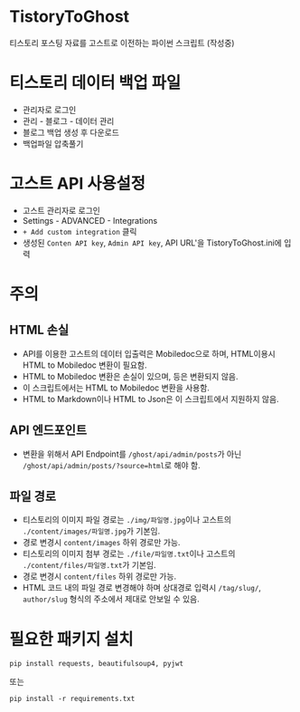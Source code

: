 # TistoryToGhost
티스토리 포스팅 자료를 고스트로 이전하는 파이썬 스크립트
(작성중)


# 티스토리 데이터 백업 파일
- 관리자로 로그인
- 관리 - 블로그 - 데이터 관리
- 블로그 백업 생성 후 다운로드
- 백업파일 압축풀기


# 고스트 API 사용설정
- 고스트 관리자로 로그인
- Settings - ADVANCED - Integrations
- `+ Add custom integration` 클릭
- 생성된 `Conten API key`, `Admin API key`, API URL'을 TistoryToGhost.ini에 입력


# 주의
## HTML 손실
- API를 이용한 고스트의 데이터 입출력은 Mobiledoc으로 하며, HTML이용시 HTML  to Mobiledoc 변환이 필요함.
- HTML to Mobiledoc 변환은 손실이 있으며, <script></script>등은 변환되지 않음.
- 이 스크립트에서는 HTML to Mobiledoc 변환을 사용함.
- HTML to Markdown이나 HTML to Json은 이 스크립트에서 지원하지 않음.

## API 엔드포인트
- 변환을 위해서 API Endpoint를 `/ghost/api/admin/posts`가 아닌 `/ghost/api/admin/posts/?source=html`로 해야 함.

## 파일 경로
- 티스토리의 이미지 파일 경로는 `./img/파일명.jpg`이나 고스트의 `./content/images/파일명.jpg`가 기본임. 
- 경로 변경시 `content/images` 하위 경로만 가능.
- 티스토리의 이미지 첨부 경로는 `./file/파일명.txt`이나 고스트의 `./content/files/파일명.txt`가 기본임. 
- 경로 변경시 `content/files` 하위 경로만 가능.
- HTML 코드 내의 파일 경로 변경해야 하며 상대경로 입력시 `/tag/slug/`, `author/slug` 형식의 주소에서 제대로 안보일 수 있음.


# 필요한 패키지 설치
```
pip install requests, beautifulsoup4, pyjwt
```
또는
```
pip install -r requirements.txt
```